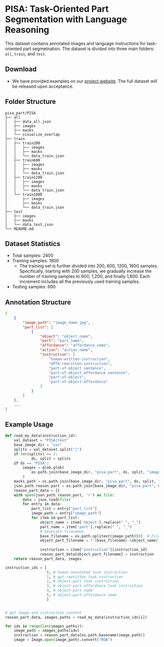 # PISA: Task-Oriented Part Segmentation with Language Reasoning

This dataset contains annotated images and language instructions for task-oriented part segmetnation. The dataset is divided into three main folders: `all`, `train`, and `test`.

## Download
- We have provided examples on our [project website](https://instructpart.github.io/InstructPart/). The full dataset will be released upon acceptance.

## Folder Structure

```plaintext
pisa_part/PISA
├── all
│   ├── data_all.json
│   ├── images
│   ├── masks
│   └── visualize_overlap
├── train
│   ├── train200
│   │   ├── images
│   │   ├── masks
│   │   └── data_train.json
│   ├── train600
│   │   ├── images
│   │   ├── masks
│   │   └── data_train.json
│   ├── train1200
│   │   ├── images
│   │   ├── masks
│   │   └── data_train.json
│   └── train1800
│       ├── images
│       ├── masks
│       └── data_train.json
├── test
│   ├── images
│   ├── masks
│   └── data_test.json
└── README.md
```

## Dataset Statistics
- Total samples: 2400
- Training samples: 1800
    - The training set is further divided into 200, 600, 1200, 1800 samples. Specifically, starting with 200 samples, we gradually increase the number of training samples to 600, 1,200, and finally 1,800. Each increment includes all the previously used training samples.
- Testing samples: 600

## Annotation Structure
```json
[
    {
        "image_path": "image_name.jpg",
        "part_list": [
            {
                "object": "object_name",
                "part": "part_name",
                "affordance": "affordance_name",
                "action": "action_name",
                "instruction": [
                    "human-written-instruction",
                    "GPT4-rewritten-instruction",
                    "part-of-object sentence",
                    "part-of-object-affordance sentence",
                    "part-of-object",
                    "part-of-object-affordance"
                ]
            }
        ]
    },
    ...
]
```

## Example Usage
```python
def read_my_data(instruction_id):
    val_dataset = "PISA|test"
    base_image_dir = "xxx"
    splits = val_dataset.split("|")
    if len(splits) == 2:
            ds, split = splits
    if ds == "PISA":
        images = glob.glob(
            os.path.join(base_image_dir, "pisa_part", ds, split, "images", "*.jpg")
        )
    masks_path = os.path.join(base_image_dir, "pisa_part", ds, split, "masks")
    json_path_reason_part = os.path.join(base_image_dir, "pisa_part", ds, split, "data_" + split +".json")
    reason_part_data = {}
    with open(json_path_reason_part, 'r') as file:
        data = json.load(file)
        for entry in data:
            part_list = entry["part_list"]
            image_path = entry["image_path"]
            for item in part_list:
                object_name = item['object'].replace(" ", "_")
                part_name = item['part'].replace(" ", "_")
                # Generate filenames
                base_filename = os.path.splitext(image_path)[0]  # Filename without extension
                object_part_filename = f"{base_filename}-{object_name}-{part_name}.jpg"
                
                instruction = item["instruction"][instruction_id]
                reason_part_data[object_part_filename] = instruction
    return reason_part_data, images

instruction_ids = [
                   0, # human-annotated task instruction
                   1, # gpt-rewritten task instruction
                   2, # object-part task instruction
                   3, # object-part-affordance task instruction
                   4, # object-part name
                   5, # object-part-affordance name
                   ]


# get image and instruction content
reason_part_data, images_paths = read_my_data(instruction_ids[i])

for idx in range(len(images_paths)):
    image_path = images_paths[idx]
    instruction = reason_part_data[os.path.basename(image_path)]
    image = Image.open(image_path).convert("RGB")
```